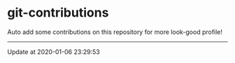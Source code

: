 # git-contributions

Auto add some contributions on this repository for more look-good profile!

---

Update at 2020-01-06 23:29:53
